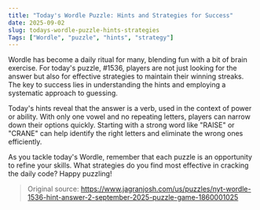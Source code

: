 ```yaml
---
title: "Today's Wordle Puzzle: Hints and Strategies for Success"
date: 2025-09-02
slug: todays-wordle-puzzle-hints-strategies
Tags: ["Wordle", "puzzle", "hints", "strategy"]
---
```


Wordle has become a daily ritual for many, blending fun with a bit of brain exercise. For today's puzzle, #1536, players are not just looking for the answer but also for effective strategies to maintain their winning streaks. The key to success lies in understanding the hints and employing a systematic approach to guessing.

Today's hints reveal that the answer is a verb, used in the context of power or ability. With only one vowel and no repeating letters, players can narrow down their options quickly. Starting with a strong word like "RAISE" or "CRANE" can help identify the right letters and eliminate the wrong ones efficiently.

As you tackle today's Wordle, remember that each puzzle is an opportunity to refine your skills. What strategies do you find most effective in cracking the daily code? Happy puzzling!
> Original source: https://www.jagranjosh.com/us/puzzles/nyt-wordle-1536-hint-answer-2-september-2025-puzzle-game-1860001025